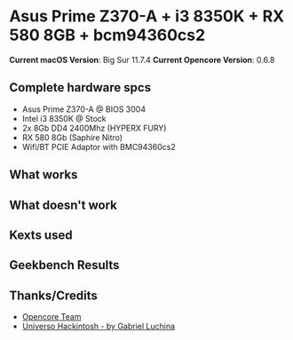 # Asus Prime Z370-A + i3 8350K + RX 580 8GB + bcm94360cs2

**Current macOS Version**: Big Sur 11.7.4
**Current Opencore Version**: 0.6.8

## Complete hardware spcs
- Asus Prime Z370-A @ BIOS 3004
- Intel i3 8350K @ Stock
- 2x 8Gb DD4 2400Mhz (HYPERX FURY)
- RX 580 8Gb (Saphire Nitro)
- Wifi/BT PCIE Adaptor with BMC94360cs2

## What works

## What doesn't work

## Kexts used

## Geekbench Results

## Thanks/Credits
- [Opencore Team](https://dortania.github.io/getting-started/)
- [Universo Hackintosh - by Gabriel Luchina](https://github.com/luchina-gabriel)
